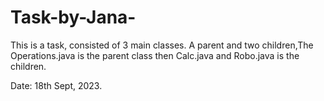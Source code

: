 # Task-by-Jana-
This is a task, consisted of 3 main classes.
A parent and two children,The Operations.java is the parent class then Calc.java and Robo.java is the children.

Date: 18th Sept, 2023.
